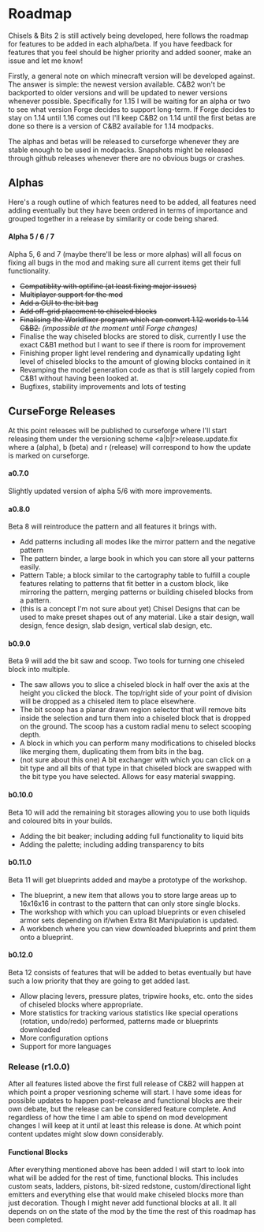 # Roadmap
Chisels & Bits 2 is still actively being developed, here follows the roadmap for features to be added in each alpha/beta. If you have feedback for features that you feel should be higher priority and added sooner, make an issue and let me know!

Firstly, a general note on which minecraft version will be developed against. The answer is simple: the newest version available. C&B2 won't be backported to older versions and will be updated to newer versions whenever possible. Specifically for 1.15 I will be waiting for an alpha or two to see what version Forge decides to support long-term. If Forge decides to stay on 1.14 until 1.16 comes out I'll keep C&B2 on 1.14 until the first betas are done so there is a version of C&B2 available for 1.14 modpacks.

The alphas and betas will be released to curseforge whenever they are stable enough to be used in modpacks. Snapshots might be released through github releases whenever there are no obvious bugs or crashes.

## Alphas
Here's a rough outline of which features need to be added, all features need adding eventually but they have been ordered in terms of importance and grouped together in a release by similarity or code being shared.

#### Alpha 5 / 6 / 7
Alpha 5, 6 and 7 (maybe there'll be less or more alphas) will all focus on fixing all bugs in the mod and making sure all current items get their full functionality.
- ~~Compatiblity with optifine (at least fixing major issues)~~
- ~~Multiplayer support for the mod~~
- ~~Add a GUI to the bit bag~~
- ~~Add off-grid placement to chiseled blocks~~
- ~~Finalising the Worldfixer program which can convert 1.12 worlds to 1.14 C&B2.~~ _(impossible at the moment until Forge changes)_
- Finalise the way chiseled blocks are stored to disk, currently I use the exact C&B1 method but I want to see if there is room for improvement
- Finishing proper light level rendering and dynamically updating light level of chiseled blocks to the amount of glowing blocks contained in it
- Revamping the model generation code as that is still largely copied from C&B1 without having been looked at.
- Bugfixes, stability improvements and lots of testing

## CurseForge Releases
At this point releases will be published to curseforge where I'll start releasing them under the versioning scheme <a|b|r>release.update.fix where a (alpha), b (beta) and r (release) will correspond to how the update is marked on curseforge.

#### a0.7.0
Slightly updated version of alpha 5/6 with more improvements.

#### a0.8.0
Beta 8 will reintroduce the pattern and all features it brings with.
- Add patterns including all modes like the mirror pattern and the negative pattern
- The pattern binder, a large book in which you can store all your patterns easily.
- Pattern Table; a block similar to the cartography table to fulfill a couple features relating to patterns that fit better in a custom block, like mirroring the pattern, merging patterns or building chiseled blocks from a pattern.
- (this is a concept I'm not sure about yet) Chisel Designs that can be used to make preset shapes out of any material. Like a stair design, wall design, fence design, slab design, vertical slab design, etc.


#### b0.9.0
Beta 9 will add the bit saw and scoop. Two tools for turning one chiseled block into multiple.
* The saw allows you to slice a chiseled block in half over the axis at the height you clicked the block. The top/right side of your point of division will be dropped as a chiseled item to place elsewhere.
* The bit scoop has a planar drawn region selector that will remove bits inside the selection and turn them into a chiseled block that is dropped on the ground. The scoop has a custom radial menu to select scooping depth.
* A block in which you can perform many modifications to chiseled blocks like merging them, duplicating them from bits in the bag.
* (not sure about this one) A bit exchanger with which you can click on a bit type and all bits of that type in that chiseled block are swapped with the bit type you have selected. Allows for easy material swapping.

#### b0.10.0
Beta 10 will add the remaining bit storages allowing you to use both liquids and coloured bits in your builds.
- Adding the bit beaker; including adding full functionality to liquid bits
- Adding the palette; including adding transparency to bits

#### b0.11.0
Beta 11 will get blueprints added and maybe a prototype of the workshop.
- The blueprint, a new item that allows you to store large areas up to 16x16x16 in contrast to the pattern that can only store single blocks.
- The workshop with which you can upload blueprints or even chiseled armor sets depending on if/when Extra Bit Manipulation is updated.
- A workbench where you can view downloaded blueprints and print them onto a blueprint.

#### b0.12.0
Beta 12 consists of features that will be added to betas eventually but have such a low priority that they are going to get added last.
- Allow placing levers, pressure plates, tripwire hooks, etc. onto the sides of chiseled blocks where appropriate.
- More statistics for tracking various statistics like special operations (rotation, undo/redo) performed, patterns made or blueprints downloaded
- More configuration options
- Support for more languages

### Release (r1.0.0)
After all features listed above the first full release of C&B2 will happen at which point a proper vesrioning scheme will start. I have some ideas for possible updates to happen post-release and functional blocks are their own debate, but the release can be considered feature complete. And regardless of how the time I am able to spend on mod development changes I will keep at it until at least this release is done. At which point content updates might slow down considerably.

#### Functional Blocks
After everything mentioned above has been added I will start to look into what will be added for the rest of time, functional blocks. This includes custom seats, ladders, pistons, bit-sized redstone, custom/directional light emitters and everything else that would make chiseled blocks more than just decoration. Though I might never add functional blocks at all. It all depends on on the state of the mod by the time the rest of this roadmap has been completed.